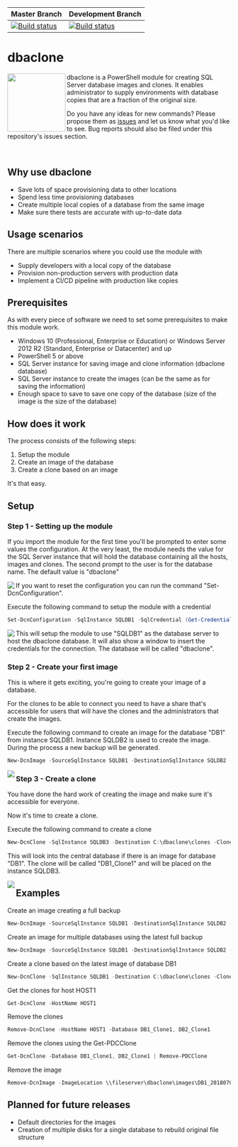 | Master Branch | Development Branch |
| ------------- |-------------|
|[![Build status](https://ci.appveyor.com/api/projects/status/p0n8te660hx5yylq/branch/development?svg=true)](https://ci.appveyor.com/project/sanderstad/dbaclone/branch/master) | [![Build status](https://ci.appveyor.com/api/projects/status/p0n8te660hx5yylq/branch/development?svg=true)](https://ci.appveyor.com/project/sanderstad/dbaclone/branch/development) |


# dbaclone
<img src="https://dbaclone.org/wp-content/uploads/2018/07/dbaclone_Logo_128.png" align="left" with="128px" height="131px"/> dbaclone is a PowerShell module for creating SQL Server database images and clones.
It enables administrator to supply environments with database copies that are a fraction of the original size.

Do you have any ideas for new commands? Please propose them as <a href="https://dbaclone.io/issues" target="_blank">issues</a> and let us know what you'd like to see. Bug reports should also be filed under this repository's issues section.

<br/>

## Why use dbaclone

* Save lots of space provisioning data to other locations
* Spend less time provisioning databases
* Create multiple local copies of a database from the same image
* Make sure there tests are accurate with up-to-date data

## Usage scenarios

There are multiple scenarios where you could use the module with
* Supply developers with a local copy of the database
* Provision non-production servers with production data
* Implement a CI/CD pipeline with production like copies

## Prerequisites

As with every piece of software we need to set some prerequisites to make this module work.

* Windows 10 (Professional, Enterprise or Education) or Windows Server 2012 R2 (Standard, Enterprise or Datacenter) and up
* PowerShell 5 or above
* SQL Server instance for saving image and clone information (dbaclone database)
* SQL Server instance to create the images (can be the same as for saving the information)
* Enough space to save to save one copy of the database (size of the image is the size of the database)

## How does it work

The process consists of the following steps:

1. Setup the module
2. Create an image of the database
3. Create a clone based on an image

It's that easy.

## Setup

### Step 1 - Setting up the module
If you import the module for the first time you'll be prompted to enter some values the configuration.
At the very least, the module needs the value for the SQL Server instance that will hold the database containing all the hosts, images and clones.
The second prompt to the user is for the database name. The default value is "dbaclone"

<img src="https://dbaclone.org/wp-content/uploads/2018/07/dbaclone_Module_InitialSetup.png" align="left" style="max-width: 100%"/>

If you want to reset the configuration you can run the command "Set-DcnConfiguration".

Execute the following command to setup the module with a credential
```powershell
Set-DcnConfiguration -SqlInstance SQLDB1 -SqlCredential (Get-Credential)
```

<img src="https://dbaclone.org/wp-content/uploads/2018/07/dbaclone_Module_ManualSetup.png" align="left" style="max-width: 100%"/>

This will setup the module to use "SQLDB1" as the database server to host the dbaclone database.
It will also show a window to insert the credentials for the connection. The database will be called "dbaclone".

### Step 2 - Create your first image
This is where it gets exciting, you're going to create your image of a database.

For the clones to be able to connect you need to have a share that's accessible for users that will have the clones and the administrators that create the images.

Execute the following command to create an image for the database "DB1" from instance SQLDB1. Instance SQLDB2 is used to create the image.
During the process a new backup will be generated.

```powershell
New-DcnImage -SourceSqlInstance SQLDB1 -DestinationSqlInstance SQLDB2 -ImageNetworkPath \\fileserver\dbaclone\images -Database DB1 -CreateFullBackup
```

<img src="https://dbaclone.org/wp-content/uploads/2018/07/dbaclone_CreateImage.png" align="left" style="max-width: 100%"/>

### Step 3 - Create a clone
You have done the hard work of creating the image and make sure it's accessible for everyone.

Now it's time to create a clone.

Execute the following command to create a clone

```powershell
New-DcnClone -SqlInstance SQLDB3 -Destination C:\dbaclone\clones -CloneName DB1_Clone1 -Database DB1 -LatestImage
```

This will look into the central database if there is an image for database "DB1". The clone will be called "DB1_Clone1" and will be placed on the instance SQLDB3.

<img src="https://dbaclone.org/wp-content/uploads/2018/07/dbaclone_CreateClone.png" align="left" style="max-width: 100%"/>

## Examples

Create an image creating a full backup

```powershell
New-DcnImage -SourceSqlInstance SQLDB1 -DestinationSqlInstance SQLDB2 -ImageNetworkPath \\fileserver\dbaclone\images -Database DB1 -CreateFullBackup
```

Create an image for multiple databases using the latest full backup

```powershell
New-DcnImage -SourceSqlInstance SQLDB1 -DestinationSqlInstance SQLDB2 -ImageNetworkPath \\fileserver\dbaclone\images -Database DB1, DB2 -UseLastFullBackup
```

Create a clone based on the latest image of database DB1

```powershell
New-DcnClone -SqlInstance SQLDB1 -Destination C:\dbaclone\clones -CloneName DB1_Clone1 -Database DB1 -LatestImage
```

Get the clones for host HOST1

```powershell
Get-DcnClone -HostName HOST1
```

Remove the clones

```powershell
Remove-DcnClone -HostName HOST1 -Database DB1_Clone1, DB2_Clone1
```

Remove the clones using the Get-PDCClone

```powershell
Get-DcnClone -Database DB1_Clone1, DB2_Clone1 | Remove-PDCClone
```

Remove the image

```powershell
Remove-DcnImage -ImageLocation \\fileserver\dbaclone\images\DB1_20180703085917.vhdx
```

## Planned for future releases
* Default directories for the images
* Creation of multiple disks for a single database to rebuild original file structure